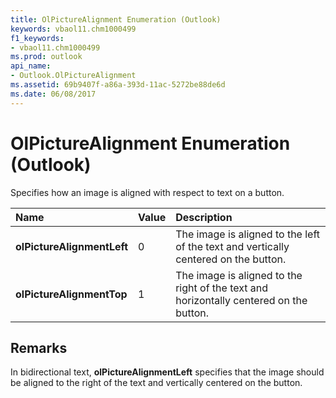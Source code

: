 ```yaml
---
title: OlPictureAlignment Enumeration (Outlook)
keywords: vbaol11.chm1000499
f1_keywords:
- vbaol11.chm1000499
ms.prod: outlook
api_name:
- Outlook.OlPictureAlignment
ms.assetid: 69b9407f-a86a-393d-11ac-5272be88de6d
ms.date: 06/08/2017
---
```



# OlPictureAlignment Enumeration (Outlook)

Specifies how an image is aligned with respect to text on a button.



|Name|Value|Description|
|:-----|:-----|:-----|
| **olPictureAlignmentLeft**|0|The image is aligned to the left of the text and vertically centered on the button. |
| **olPictureAlignmentTop**|1|The image is aligned to the right of the text and horizontally centered on the button. |

## Remarks

In bidirectional text,  **olPictureAlignmentLeft** specifies that the image should be aligned to the right of the text and vertically centered on the button.


